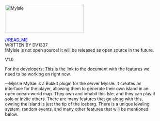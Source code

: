 <a href="http://cooltext.com"><img src="http://images.cooltext.com/2774578.png" width="260" height="93" alt="MyIsle
" /></a>

<html>
<body>
<font color = "blue">//READ_ME</font>
<br>
WRITTEN BY DV1337
<br>
!MyIsle is not open source! It will be released as open source in the future.

V1.0

For the developers: <a href>This</a> is the link to the document with the features we need to be working on right now.

--MyIsle
MyIsle is a Bukkit plugin for the server MyIsle. It creates an interface for the player, allowing them to generate their own island in an open ocean-world map. They own and inhabit this Isle, and they can play it solo or invite others. There are many features that go along with this, owning the island is just the tip of the iceberg. There is a unique leveling system, random events, and many other features that will be mentioned below.








